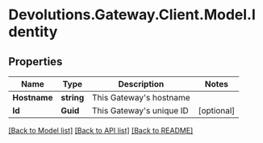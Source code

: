 # Devolutions.Gateway.Client.Model.Identity

## Properties

Name | Type | Description | Notes
------------ | ------------- | ------------- | -------------
**Hostname** | **string** | This Gateway&#39;s hostname | 
**Id** | **Guid** | This Gateway&#39;s unique ID | [optional] 

[[Back to Model list]](../README.md#documentation-for-models) [[Back to API list]](../README.md#documentation-for-api-endpoints) [[Back to README]](../README.md)

